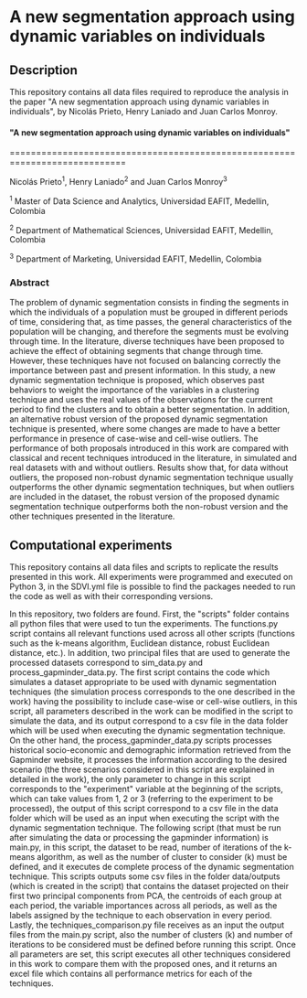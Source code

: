 A new segmentation approach using dynamic variables on individuals
=======================================================================================


## Description

 This repository contains all data files required to reproduce the analysis in the paper "A new segmentation approach using dynamic variables in individuals", by Nicolás Prieto, Henry Laniado and Juan Carlos Monroy.

#### "A new segmentation approach using dynamic variables on individuals"
============================================================================

Nicolás Prieto<sup>1</sup>, Henry Laniado<sup>2</sup> and Juan Carlos Monroy<sup>3</sup> 

<sup>1</sup> Master of Data Science and Analytics, Universidad EAFIT, Medellin, Colombia

<sup>2</sup> Department of Mathematical Sciences, Universidad EAFIT, Medellin, Colombia

<sup>3</sup> Department of Marketing, Universidad EAFIT, Medellin, Colombia


### Abstract 

The problem of dynamic segmentation consists in finding the segments in which the individuals of a population must be grouped in different periods of time, considering that, as time passes, the general characteristics of the population will be changing, and therefore the segments must be evolving through time. In the literature, diverse techniques have been proposed to achieve the effect of obtaining segments that change through time. However, these techniques have not focused on balancing correctly the importance between past and present information. In this study, a new dynamic segmentation technique is proposed, which observes past behaviors to weight the importance of the variables in a clustering technique and uses the real values of the observations for the current period to find the clusters and to obtain a better segmentation. In addition, an alternative robust version of the proposed dynamic segmentation technique is presented, where some changes are made to have a better performance in presence of case-wise and cell-wise outliers. The performance of both proposals introduced in this work are compared with classical and recent techniques introduced in the literature, in simulated and real datasets with and without outliers. Results show that, for data without outliers, the proposed non-robust dynamic segmentation technique usually outperforms the other dynamic segmentation techniques, but when outliers are included in the dataset, the robust version of the proposed dynamic segmentation technique outperforms both the non-robust version and the other techniques presented in the literature.

## Computational experiments

This repository contains all data files and scripts to replicate the results presented in this work. All experiments were programmed and executed on Python 3, in the SDVI.yml file is possible to find the packages needed to run the code as well as with their corresponding versions.

In this repository, two folders are found. First, the "scripts" folder contains all python files that were used to tun the experiments. The functions.py script contains all relevant functions used across all other scripts (functions such as the k-means algorithm, Euclidean distance, robust Euclidean distance, etc.). In addition, two principal files that are used to generate the processed datasets correspond to sim_data.py and process_gapminder_data.py. The first script contains the code which simulates a dataset appropriate to be used with dynamic segmentation techniques (the simulation process corresponds to the one described in the work) having the possibility to include case-wise or cell-wise outliers, in this script, all parameters described in the work can be modified in the script to simulate the data, and its output correspond to a csv file in the data folder which will be used when executing the dynamic segmentation technique. On the other hand, the process_gapminder_data.py scripts processes historical socio-economic and demographic information retrieved from the Gapminder website, it processes the information according to the desired scenario (the three scenarios considered in this script are explained in detailed in the work), the only parameter to change in this script corresponds to the "experiment" variable at the beginning of the scripts, which can take values from 1, 2 or 3 (referring to the experiment to be processed), the output of this script correspond to a csv file in the data folder which will be used as an input when executing the script with the dynamic segmentation technique. The following script (that must be run after simulating the data or processing the gapminder information) is main.py, in this script, the dataset to be read, number of iterations of the k-means algorithm, as well as the number of cluster to consider (k) must be defined, and it executes de complete process of the dynamic segmentation technique. This scripts outputs some csv files in the folder data/outputs (which is created in the script) that contains the dataset projected on their first two principal components from PCA, the centroids of each group at each period, the variable importances across all periods, as well as the labels assigned by the technique to each observation in every period. Lastly, the techniques_comparison.py file receives as an input the output files from the main.py script, also the number of clusters (k) and number of iterations to be considered must be defined before running this script. Once all parameters are set, this script executes all other techniques considered in this work to compare them with the proposed ones, and it returns an excel file which contains all performance metrics for each of the techniques.
